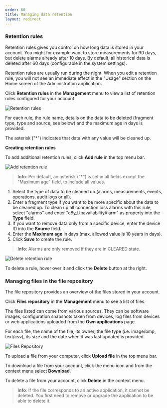 ```yaml
---
order: 60
title: Managing data retention
layout: redirect
---
```


### <a name="retention-rules"></a>Retention rules

Retention rules gives you control on how long data is stored in your account. You might for example want to store measurements for 90 days, but delete alarms already after 10 days. By default, all historical data is deleted after 60 days (configurable in the system settings).

Retention rules are usually run during the night. When you edit a retention rule, you will not see an immediate effect in the "Usage" section on the Home screen of the Administration application.

Click **Retention rules** in the **Management** menu to view a list of retention rules configured for your account.

<img src="/guides/images/users-guide/Administration/Admin_RetentionRules.png" alt="Retention rules" style="max-width: 50%">

For each rule, the rule name, details on the data to be deleted (fragment type, type and source, see below) and the maximum age in days is provided.

The asterisk ("*") indicates that data with any value will be cleaned up.


**Creating retention rules**

To add additional retention rules, click **Add rule** in the top menu bar. 

<img src="/guides/images/users-guide/addrulepage.png" alt="Add retention rule" style="max-width: 50%">

>**Info**: Per default, an asterisk ("*") is set in all fields except the "Maximum age" field, to include all values.

1. Select the type of data to be cleaned up (alarms, measurements, events, operations, audit logs or all).
2. Enter a fragment type if you want to be more specific about the data to be cleaned up. To clean up all connection loss alarms with this rule, select "alarms" and enter "c8y_UnavailabilityAlarm" as property into the **Type** field.
3. If you want to remove data only from a specific device, enter the device ID into the **Source** field.
4. Enter the **Maximum age** in days (max. allowed value is 10 years in days).
5. Click **Save** to create the rule.

>**Info**: Alarms are only removed if they are in CLEARED state.

<img src="/guides/images/users-guide/Administration/Admin_RetentionRulesDelete.png" alt="Delete retention rule" style="max-width: 50%">

To delete a rule, hover over it and click the **Delete** button at the right.


### <a name="files"></a>Managing files in the file repository

The file repository provides an overview of the files stored in your account.

Click **Files repository** in the **Management** menu to see a list of files. 

The files listed can come from various sources. They can be software images, configuration snapshots taken from devices, log files from devices or web applications uploaded from the **Own applications** page. 

For each file, the name of the file, its owner, the file type (i.e. image/bmp, text/csv), its size and the date when it was last updated is provided.

<img src="/guides/images/users-guide/Administration/Admin_FilesRepository.png" alt="Files Repository" style="max-width: 100%">

To upload a file from your computer, click **Upload file** in the top menu bar.

To download a file from your account, click the menu icon and from the context menu select **Download**.

To delete a file from your account, click **Delete** in the context menu.

>**Info**: If the file corresponds to an active application, it cannot be deleted. You first need to remove or upgrade the application to be able to delete it.
